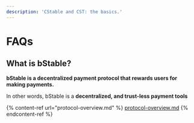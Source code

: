 ```yaml
---
description: 'CStable and CST: the basics.'
---
```


# FAQs

## What is bStable?

**bStable is a decentralized payment protocol that rewards users for making payments.**

In other words, bStable is a **decentralized, and trust-less payment tools**

{% content-ref url="protocol-overview.md" %}
[protocol-overview.md](protocol-overview.md)
{% endcontent-ref %}

